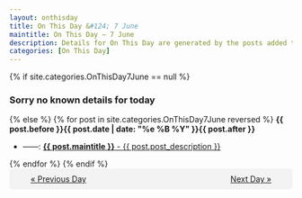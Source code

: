 ```yaml
---
layout: onthisday
title: On This Day &#124; 7 June
maintitle: On This Day — 7 June
description: Details for On This Day are generated by the posts added to the website so the content is subject to changes/updates over time.
categories: [On This Day]
---
```


{% if site.categories.OnThisDay7June == null %}
<h3>Sorry no known details for today</h3>
{% else %}
{% for post in site.categories.OnThisDay7June reversed %}
<strong>{{ post.before }}{{ post.date | date: "%e %B %Y" }}{{ post.after }}</strong>
<ul>
<li> ——: <a class="{{ post.class }}" href="{{ post.url }}"><strong>{{ post.maintitle }}</strong> - {{ post.post_description }}</a></li>
</ul>
{% endfor %}
{% endif %}

<div style="background-color: #f3f3f3; padding: 10px; border-radius: 5px; text-align: center; display: flex; justify-content: space-evenly;">
<a href="/onthisday/06/06-06">« Previous Day</a>
<span style="visibility:hidden;">[ Visit Leap Year February 29 ]</span>
<a href="/onthisday/06/06-08">Next Day »</a>
</div>
